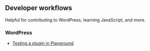 ## Developer workflows
Helpful for contributing to WordPress, learning JavaScript, and more.

### WordPress
- [Testing a plugin in Playground](playground/testing-a-plugin.md)  